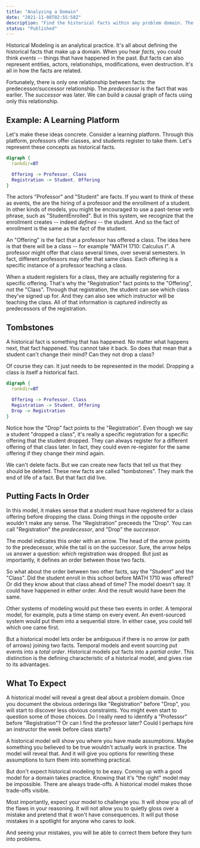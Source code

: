 ```yaml
---
title: "Analyzing a Domain"
date: "2021-11-08T02:55:58Z"
description: "Find the historical facts within any problem domain. The relationships among those facts determine the constraints of the solution you can build."
status: "Published"
---
```


Historical Modeling is an analytical practice.
It's all about defining the historical facts that make up a domain.
When you hear *facts*, you could think *events* -- things that have happened in the past.
But facts can also represent entities, actors, relationships, modifications, even destruction.
It's all in how the facts are related.

Fortunately, there is only one relationship between facts: the predecessor/successor relationship.
The *predecessor* is the fact that was earlier.
The *successor* was later.
We can build a causal graph of facts using only this relationship.

## Example: A Learning Platform

Let's make these ideas concrete.
Consider a learning platform.
Through this platform, professors offer classes, and students register to take them.
Let's represent these concepts as historical facts.

```dot
digraph {
  rankdir=BT

  Offering -> Professor, Class
  Registration -> Student, Offering
}
```

The actors "Professor" and "Student" are facts.
If you want to think of these as events, the are the hiring of a professor and the enrollment of a student.
In other kinds of models, you might be encouraged to use a past-tense verb phrase, such as "StudentEnrolled".
But in this system, we recognize that the enrollment creates -- indeed *defines* -- the student.
And so the fact of enrollment is the same as the fact of the student.

An "Offering" is the fact that a professor has offered a class.
The idea here is that there will be a class -- for example "MATH 1710: Calculus I".
A professor might offer that class several times, over several semesters.
In fact, different professors may offer that same class.
Each offering is a specific instance of a professor teaching a class.

When a student registers for a class, they are actually registering for a specific offering.
That's why the "Registration" fact points to the "Offering", not the "Class".
Through that registration, the student can see which class they've signed up for.
And they can also see which instructor will be teaching the class.
All of that information is captured indirectly as predecessors of the registration.

## Tombstones

A historical fact is something that has happened.
No matter what happens next, that fact happened.
You cannot take it back.
So does that mean that a student can't change their mind?
Can they not drop a class?

Of course they can.
It just needs to be represented in the model.
Dropping a class is itself a historical fact.

```dot
digraph {
  rankdir=BT

  Offering -> Professor, Class
  Registration -> Student, Offering
  Drop -> Registration
}
```

Notice how the "Drop" fact points to the "Registration".
Even though we say a student "dropped a class", it's really a specific registration for a specific offering that the student dropped.
They can always register for a different offering of that class later.
In fact, they could even re-register for the same offering if they change their mind again.

We can't delete facts.
But we can create new facts that tell us that they should be deleted.
These new facts are called "tombstones".
They mark the end of life of a fact.
But that fact did live.

## Putting Facts In Order

In this model, it makes sense that a student must have registered for a class offering before dropping the class.
Doing things in the opposite order wouldn't make any sense.
The "Registration" preceeds the "Drop".
You can call "Registration" the *predecessor*, and "Drop" the *successor*.

The model indicates this order with an arrow.
The head of the arrow points to the predecessor, while the tail is on the successor.
Sure, the arrow helps us answer a question: *which* registration was dropped.
But just as importantly, it defines an order between those two facts.

So what about the order between two other facts, say the "Student" and the "Class".
Did the student enroll in this school before MATH 1710 was offered?
Or did they know about that class ahead of time?
The model doesn't say.
It could have happened in either order.
And the result would have been the same.

Other systems of modeling would put these two events in order.
A temporal model, for example, puts a time stamp on every event.
An event-sourced system would put them into a sequential store.
In either case, you could tell which one came first.

But a historical model lets order be ambiguous if there is no arrow (or path of arrows) joining two facts.
Temporal models and event sourcing put events into a *total order*.
Historical models put facts into a *partial order*.
This distinction is the defining characteristic of a historical model, and gives rise to its advantages.

## What To Expect

A historical model will reveal a great deal about a problem domain.
Once you document the obvious orderings like "Registration" before "Drop", you will start to discover less obvious constraints.
You might even start to question some of those choices.
Do I really need to identify a "Professor" before "Registration"?
Or can I find the professor later?
Could I perhaps hire an instructor the week before class starts?

A historical model will show you where you have made assumptions.
Maybe something you believed to be true wouldn't actually work in practice.
The model will reveal that.
And it will give you options for rewriting these assumptions to turn them into something practical.

But don't expect historical modeling to be easy.
Coming up with a good model for a domain takes practice.
Knowing that it's "the right" model may be impossible.
There are always trade-offs.
A historical model makes those trade-offs visible.

Most importantly, expect your model to challenge you.
It will show you all of the flaws in your reasoning.
It will not allow you to quietly gloss over a mistake and pretend that it won't have consequences.
It will put those mistakes in a spotlight for anyone who cares to look.

And seeing your mistakes, you will be able to correct them before they turn into problems.
